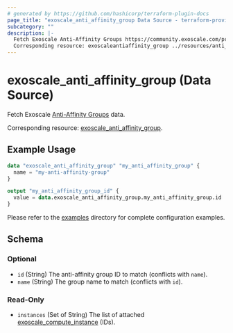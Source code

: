 ```yaml
---
# generated by https://github.com/hashicorp/terraform-plugin-docs
page_title: "exoscale_anti_affinity_group Data Source - terraform-provider-exoscale"
subcategory: ""
description: |-
  Fetch Exoscale Anti-Affinity Groups https://community.exoscale.com/product/compute/instances/how-to/anti-affinity/ data.
  Corresponding resource: exoscaleantiaffinity_group ../resources/anti_affinity_group.md.
---
```


# exoscale_anti_affinity_group (Data Source)

Fetch Exoscale [Anti-Affinity Groups](https://community.exoscale.com/product/compute/instances/how-to/anti-affinity/) data.

Corresponding resource: [exoscale_anti_affinity_group](../resources/anti_affinity_group.md).

## Example Usage

```terraform
data "exoscale_anti_affinity_group" "my_anti_affinity_group" {
  name = "my-anti-affinity-group"
}

output "my_anti_affinity_group_id" {
  value = data.exoscale_anti_affinity_group.my_anti_affinity_group.id
}
```

Please refer to the [examples](https://github.com/exoscale/terraform-provider-exoscale/tree/master/examples/)
directory for complete configuration examples.

<!-- schema generated by tfplugindocs -->
## Schema

### Optional

- `id` (String) The anti-affinity group ID to match (conflicts with `name`).
- `name` (String) The group name to match (conflicts with `id`).

### Read-Only

- `instances` (Set of String) The list of attached [exoscale_compute_instance](../resources/compute_instance.md) (IDs).


